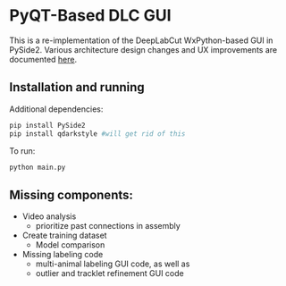 # PyQT-Based DLC GUI

This is a re-implementation of the DeepLabCut WxPython-based GUI in PySide2. Various architecture design changes and UX improvements are documented [here](DesignDocumentation.md).
## Installation and running

Additional dependencies:
```bash
pip install PySide2
pip install qdarkstyle #will get rid of this
```

To run:
```bash
python main.py
```

## Missing components:
- Video analysis
  - prioritize past connections in assembly
- Create training dataset
  - Model comparison
- Missing labeling code
  - multi-animal labeling GUI code, as well as 
  - outlier and tracklet refinement GUI code
